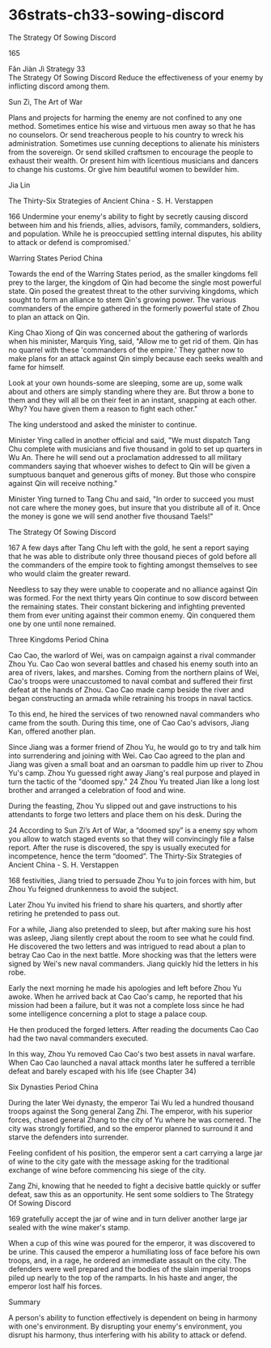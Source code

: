 # 36strats-ch33-sowing-discord

The Strategy Of Sowing Discord 
 
165 
 
Fǎn Jiàn Jì 
Strategy 33                                                   
The Strategy Of Sowing Discord 
Reduce the effectiveness of your enemy by inflicting 
discord among them. 
 
Sun Zi, The Art of War 
 
Plans and projects for harming the enemy are not 
confined to any one method. Sometimes entice his wise 
and virtuous men away so that he has no counselors. Or 
send treacherous people to his country to wreck his 
administration. Sometimes use cunning deceptions to 
alienate his ministers from the sovereign. Or send skilled 
craftsmen to encourage the people to exhaust their wealth. 
Or present him with licentious musicians and dancers to 
change his customs. Or give him beautiful women to 
bewilder him. 
 
Jia Lin 
 
The Thirty-Six Strategies of Ancient China - S. H. Verstappen 
 
166 
Undermine your enemy's ability to fight by secretly causing discord 
between him and his friends, allies, advisors, family, commanders, 
soldiers, and population. While he is preoccupied settling internal 
disputes, his ability to attack or defend is compromised.' 
 
Warring States Period China 
 
Towards the end of the Warring States period, as the smaller kingdoms 
fell prey to the larger, the kingdom of Qin had become the single most 
powerful state. Qin posed the greatest threat to the other surviving 
kingdoms, which sought to form an alliance to stem Qin's growing 
power. The various commanders of the empire gathered in the formerly 
powerful state of Zhou to plan an attack on Qin. 
 
King Chao Xiong of Qin was concerned about the gathering of 
warlords when his minister, Marquis Ying, said, "Allow me to get rid of 
them. Qin has no quarrel with these 'commanders of the empire.' They 
gather now to make plans for an attack against Qin simply because 
each seeks wealth and fame for himself.  
 
Look at your own hounds-some are sleeping, some are up, some walk 
about and others are simply standing where they are. But throw a bone 
to them and they will all be on their feet in an instant, snapping at each 
other. Why? You have given them a reason to fight each other." 
 
The king understood and asked the minister to continue.  
 
Minister Ying called in another official and said, "We must dispatch 
Tang Chu complete with musicians and five thousand in gold to set up 
quarters in Wu An. There he will send out a proclamation addressed to 
all military commanders saying that whoever wishes to defect to Qin 
will be given a sumptuous banquet and generous gifts of money. But 
those who conspire against Qin will receive nothing."  
 
Minister Ying turned to Tang Chu and said, "In order to succeed you 
must not care where the money goes, but insure that you distribute all 
of it. Once the money is gone we will send another five thousand 
Taels!" 
 
The Strategy Of Sowing Discord 
 
167 
A few days after Tang Chu left with the gold, he sent a report saying 
that he was able to distribute only three thousand pieces of gold before 
all the commanders of the empire took to fighting amongst themselves 
to see who would claim the greater reward.  
 
Needless to say they were unable to cooperate and no alliance against 
Qin was formed. For the next thirty years Qin continue to sow discord 
between the remaining states. Their constant bickering and infighting 
prevented them from ever uniting against their common enemy. Qin 
conquered them one by one until none remained. 
 
Three Kingdoms Period China 
 
Cao Cao, the warlord of Wei, was on campaign against a rival 
commander Zhou Yu. Cao Cao won several battles and chased his 
enemy south into an area of rivers, lakes, and marshes. Coming from 
the northern plains of Wei, Cao's troops were unaccustomed to naval 
combat and suffered their first defeat at the hands of Zhou. Cao Cao 
made camp beside the river and began constructing an armada while 
retraining his troops in naval tactics. 
 
To this end, he hired the services of two renowned naval commanders 
who came from the south. During this time, one of Cao Cao's advisors, 
Jiang Kan, offered another plan.  
 
Since Jiang was a former friend of Zhou Yu, he would go to try and 
talk him into surrendering and joining with Wei. Cao Cao agreed to the 
plan and Jiang was given a small boat and an oarsman to paddle him up 
river to Zhou Yu's camp. Zhou Yu guessed right away Jiang's real 
purpose and played in turn the tactic of the "doomed spy." 24 Zhou Yu 
treated Jian like a long lost brother and arranged a celebration of food 
and wine. 
 
During the feasting, Zhou Yu slipped out and gave instructions to his 
attendants to forge two letters and place them on his desk. During the 
                                                      
24 According to Sun Zi’s Art of War, a “doomed spy” is a enemy spy whom 
you allow to watch staged events so that they will convincingly file a false 
report. After the ruse is discovered, the spy is usually executed for 
incompetence, hence the term “doomed”. 
The Thirty-Six Strategies of Ancient China - S. H. Verstappen 
 
168 
festivities, Jiang tried to persuade Zhou Yu to join forces with him, but 
Zhou Yu feigned drunkenness to avoid the subject.  
 
Later Zhou Yu invited his friend to share his quarters, and shortly after 
retiring he pretended to pass out. 
 
For a while, Jiang also pretended to sleep, but after making sure his 
host was asleep, Jiang silently crept about the room to see what he 
could find. He discovered the two letters and was intrigued to read 
about a plan to betray Cao Cao in the next battle. More shocking was 
that the letters were signed by Wei's new naval commanders. Jiang 
quickly hid the letters in his robe. 
 
Early the next morning he made his apologies and left before Zhou Yu 
awoke. When he arrived back at Cao Cao's camp, he reported that his 
mission had been a failure, but it was not a complete loss since he had 
some intelligence concerning a plot to stage a palace coup.  
 
He then produced the forged letters. After reading the documents Cao 
Cao had the two naval commanders executed.  
 
In this way, Zhou Yu removed Cao Cao's two best assets in naval 
warfare. When Cao Cao launched a naval attack months later he 
suffered a terrible defeat and barely escaped with his life (see Chapter 
34) 
 
Six Dynasties Period China 
 
During the later Wei dynasty, the emperor Tai Wu led a hundred 
thousand troops against the Song general Zang Zhi. The emperor, with 
his superior forces, chased general Zhang to the city of Yu where he 
was cornered. The city was strongly fortified, and so the emperor 
planned to surround it and starve the defenders into surrender.  
 
Feeling confident of his position, the emperor sent a cart carrying a 
large jar of wine to the city gate with the message asking for the 
traditional exchange of wine before commencing his siege of the city. 
 
Zang Zhi, knowing that he needed to fight a decisive battle quickly or 
suffer defeat, saw this as an opportunity. He sent some soldiers to 
The Strategy Of Sowing Discord 
 
169 
gratefully accept the jar of wine and in turn deliver another large jar 
sealed with the wine maker's stamp.  
 
When a cup of this wine was poured for the emperor, it was discovered 
to be urine. This caused the emperor a humiliating loss of face before 
his own troops, and, in a rage, he ordered an immediate assault on the 
city. The defenders were well prepared and the bodies of the slain 
imperial troops piled up nearly to the top of the ramparts. In his haste 
and anger, the emperor lost half his forces. 
 
Summary 
 
A person's ability to function effectively is dependent on being in 
harmony with one's environment. By disrupting your enemy's 
environment, you disrupt his harmony, thus interfering with his ability 
to attack or defend. 
 
